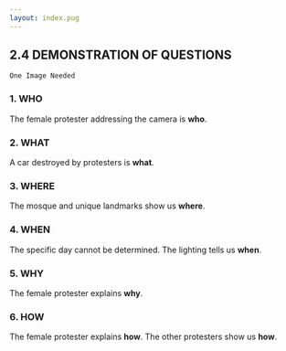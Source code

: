 ```yaml
---
layout: index.pug
---
```

## 2.4 DEMONSTRATION OF QUESTIONS

```
One Image Needed
```

### 1. WHO
The female protester addressing the camera is **who**.

### 2. WHAT
A car destroyed by protesters is **what**.

### 3. WHERE
The mosque and unique landmarks show us **where**.

### 4. WHEN
The specific day cannot be determined. The lighting tells us **when**.

### 5. WHY
The female protester explains **why**.

### 6. HOW
The female protester explains **how**. The other protesters show us **how**.
